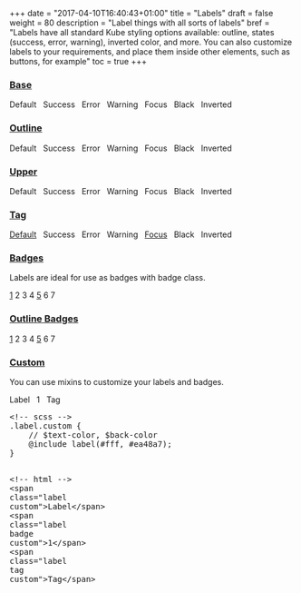 +++
date = "2017-04-10T16:40:43+01:00"
title = "Labels"
draft = false
weight = 80
description = "Label things with all sorts of labels"
bref = "Labels have all standard Kube styling options available: outline, states (success, error, warning), inverted color, and more. You can also customize labels to your requirements, and place them inside other elements, such as buttons, for example"
toc = true
+++

<h3 class="section-head" id="h-base"><a href="#h-base">Base</a></h3>
<div class="example">
  <span class="label">Default</span> &nbsp; <span class="label success">Success</span> &nbsp; <span class="label error">Error</span> &nbsp; <span class="label warning">Warning</span> &nbsp; <span class="label focus">Focus</span> &nbsp; <span class="label black">Black</span> &nbsp; <span class="example-inverted-box"><span class="label inverted">Inverted</span></span>
</div>
<h3 class="section-head" id="h-outline"><a href="#h-outline">Outline</a></h3>
<div class="example">
  <span class="label outline">Default</span> &nbsp; <span class="label success outline">Success</span> &nbsp; <span class="label error outline">Error</span> &nbsp; <span class="label warning outline">Warning</span> &nbsp; <span class="label focus outline">Focus</span> &nbsp; <span class="label black outline">Black</span> &nbsp; <span class="example-inverted-box"><span class="label inverted outline">Inverted</span></span>
</div>
<h3 class="section-head" id="h-upper"><a href="#h-upper">Upper</a></h3>
<div class="example">
  <span class="label upper">Default</span> &nbsp; <span class="label success upper">Success</span> &nbsp; <span class="label error upper">Error</span> &nbsp; <span class="label warning upper">Warning</span> &nbsp; <span class="label focus upper">Focus</span> &nbsp; <span class="label black upper">Black</span> &nbsp; <span class="example-inverted-box"><span class="label inverted upper">Inverted</span></span>
</div>
<h3 class="section-head" id="h-tag"><a href="#h-tag">Tag</a></h3>
<div class="example">
  <span class="label tag"><a href="#">Default</a></span> &nbsp; <span class="label tag success">Success</span> &nbsp; <span class="label tag error">Error</span> &nbsp; <span class="label tag warning">Warning</span> &nbsp; <span class="label tag focus"><a href="#">Focus</a></span> &nbsp; <span class="label tag black">Black</span> &nbsp; <span class="example-inverted-box"><span class="label tag inverted">Inverted</span></span>
</div>
<h3 class="section-head" id="h-badges"><a href="#h-badges">Badges</a></h3>
<p>Labels are ideal for use as badges with badge class.</p>
<div class="example">
  <span class="label badge"><a href="#">1</a></span> <span class="label badge error">2</span> <span class="label badge success">3</span> <span class="label badge warning">4</span> <span class="label badge focus"><a href="#">5</a></span> <span class="label badge black">6</span> <span class="example-inverted-box"><span class="label badge inverted">7</span></span>
</div>
<h3 class="section-head" id="h-outline-badges"><a href="#h-outline-badges">Outline Badges</a></h3>
<div class="example">
  <span class="label badge outline"><a href="#">1</a></span> <span class="label badge error outline">2</span> <span class="label badge success outline">3</span> <span class="label badge warning outline">4</span> <span class="label badge focus outline"><a href="#">5</a></span> <span class="label badge black outline">6</span> <span class="example-inverted-box"><span class="label badge inverted outline">7</span></span>
</div>
<h3 class="section-head" id="h-custom"><a href="#h-custom">Custom</a></h3>
<p>You can use mixins to customize your labels and badges.</p>
<div class="example">
  <span class="label custom">Label</span> &nbsp; <span class="label badge custom">1</span> &nbsp; <span class="label tag custom">Tag</span>
  <pre class="code skip"><span class="hljs-comment">&lt;!-- scss --&gt;</span>
.label.custom {
    // $text-color, $back-color
    @include label(#fff, #ea48a7);
}

<span class="hljs-comment">&lt;!-- html --&gt;</span>
<span class="hljs-tag">&lt;<span class="hljs-name">span</span> <span class="hljs-attr">class</span>=<span class="hljs-string">"label custom"</span>&gt;</span>Label<span class="hljs-tag">&lt;/<span class="hljs-name">span</span>&gt;</span>
<span class="hljs-tag">&lt;<span class="hljs-name">span</span> <span class="hljs-attr">class</span>=<span class="hljs-string">"label badge custom"</span>&gt;</span>1<span class="hljs-tag">&lt;/<span class="hljs-name">span</span>&gt;</span>
<span class="hljs-tag">&lt;<span class="hljs-name">span</span> <span class="hljs-attr">class</span>=<span class="hljs-string">"label tag custom"</span>&gt;</span>Tag<span class="hljs-tag">&lt;/<span class="hljs-name">span</span>&gt;</span>
</pre>
</div>
